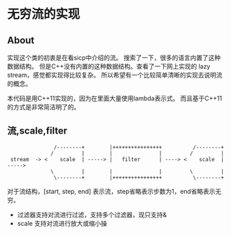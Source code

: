 # 无穷流的实现

## About
实现这个类的初衷是在看sicp中介绍的流。
搜索了一下，很多的语言内置了这种数据结构。
但是C++没有内置的这种数据结构。查看了一下网上实现的 lazy stream，感觉都实现得比较复杂。
所以希望有一个比较简单清晰的实现去说明流的概念。

本代码是用C++11实现的，因为在里面大量使用lambda表示式。
而且基于C++11的方式是非常简洁明了的。


## 流,scale,filter 

```
               /--------+        |++++++++++++++++          /--------+
              /         |        |               |         /         |
 stream  -> <    scale  | -----> |   filter      | ----> <    scale  | -----> 
              \         |        |               |         \         |
               \--------+        |++++++++++++++++          \--------+

```

对于流结构，[start, step, end] 表示流，step省略表示步数为1，end省略表示无穷。
 - 过滤器支持对流进行过滤，支持多个过滤器，现只支持&
 - scale 支持对流进行放大或缩小操


